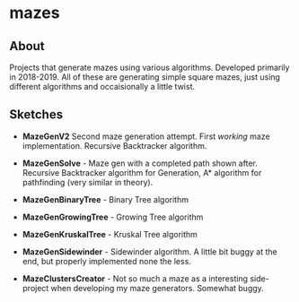 # mazes

## About

Projects that generate mazes using various algorithms. Developed primarily in 2018-2019. All of these are generating simple square mazes, just using different algorithms and occaisionally a little twist.

## Sketches

- **MazeGenV2** Second maze generation attempt. First *working* maze implementation. Recursive Backtracker algorithm.

- **MazeGenSolve** - Maze gen with a completed path shown after. Recursive Backtracker algorithm for Generation, A* algorithm for pathfinding (very similar in theory).

- **MazeGenBinaryTree** - Binary Tree algorithm

- **MazeGenGrowingTree** - Growing Tree algorithm

- **MazeGenKruskalTree** - Kruskal Tree algorithm

- **MazeGenSidewinder** - Sidewinder algorithm. A little bit buggy at the end, but properly implemented none the less.

- **MazeClustersCreator** - Not so much a maze as a interesting side-project when developing my maze generators. Somewhat buggy.